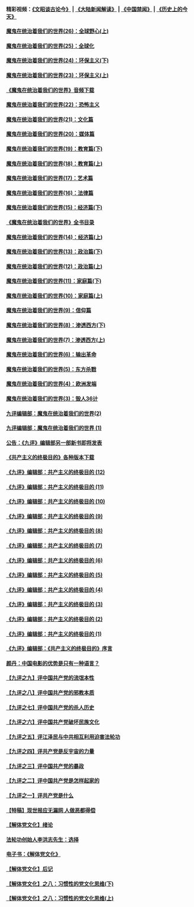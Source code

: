 #### 精彩视频：[《文昭谈古论今》](https://github.com/gfw-breaker/wenzhao/blob/master/README.md?t=12171831) | [《大陆新闻解读》](https://github.com/gfw-breaker/ntdtv-comedy/blob/master/README.md?t=12171831) | [《中国禁闻》](https://github.com/gfw-breaker/ntdtv-news/blob/master/README.md?t=12171831) | [《历史上的今天》](https://github.com/gfw-breaker/today-in-history/blob/master/README.md?t=12171831) 

#### [魔鬼在统治着我们的世界(26)：全球野心(上)](../pages/nsc422/n10900318.md?t=12171831) 

#### [魔鬼在统治着我们的世界(25)：全球化](../pages/nsc422/n10788205.md?t=12171831) 

#### [魔鬼在统治着我们的世界(24)：环保主义(下)](../pages/nsc422/n10695307.md?t=12171831) 

#### [魔鬼在统治着我们的世界(23)：环保主义(上)](../pages/nsc422/n10688613.md?t=12171831) 

#### [《魔鬼在统治着我们的世界》音频下载](../pages/nsc422/n10635553.md?t=12171831) 

#### [魔鬼在统治着我们的世界(22)：恐怖主义](../pages/nsc422/n10614727.md?t=12171831) 

#### [魔鬼在统治着我们的世界(21)：文化篇](../pages/nsc422/n10597706.md?t=12171831) 

#### [魔鬼在统治着我们的世界(20)：媒体篇](../pages/nsc422/n10586579.md?t=12171831) 

#### [魔鬼在统治着我们的世界(19)：教育篇(下)](../pages/nsc422/n10564808.md?t=12171831) 

#### [魔鬼在统治着我们的世界(18)：教育篇(上)](../pages/nsc422/n10526970.md?t=12171831) 

#### [魔鬼在统治着我们的世界(17)：艺术篇](../pages/nsc422/n10499093.md?t=12171831) 

#### [魔鬼在统治着我们的世界(16)：法律篇](../pages/nsc422/n10485969.md?t=12171831) 

#### [魔鬼在统治着我们的世界(15)：经济篇(下)](../pages/nsc422/n10469975.md?t=12171831) 

#### [《魔鬼在统治着我们的世界》全书目录](../pages/nsc422/n10464261.md?t=12171831) 

#### [魔鬼在统治着我们的世界(14)：经济篇(上)](../pages/nsc422/n10457370.md?t=12171831) 

#### [魔鬼在统治着我们的世界(13)：政治篇(下)](../pages/nsc422/n10448270.md?t=12171831) 

#### [魔鬼在统治着我们的世界(12)：政治篇(上)](../pages/nsc422/n10444576.md?t=12171831) 

#### [魔鬼在统治着我们的世界(11)：家庭篇(下)](../pages/nsc422/n10440961.md?t=12171831) 

#### [魔鬼在统治着我们的世界(10)：家庭篇(上)](../pages/nsc422/n10435448.md?t=12171831) 

#### [魔鬼在统治着我们的世界(9)：信仰篇](../pages/nsc422/n10432159.md?t=12171831) 

#### [魔鬼在统治着我们的世界(8)：渗透西方(下)](../pages/nsc422/n10429603.md?t=12171831) 

#### [魔鬼在统治着我们的世界(7)：渗透西方(上)](../pages/nsc422/n10426013.md?t=12171831) 

#### [魔鬼在统治着我们的世界(6)：输出革命](../pages/nsc422/n10421536.md?t=12171831) 

#### [魔鬼在统治着我们的世界(5)：东方杀戮](../pages/nsc422/n10417707.md?t=12171831) 

#### [魔鬼在统治着我们的世界(4)：欧洲发端](../pages/nsc422/n10414890.md?t=12171831) 

#### [魔鬼在统治着我们的世界(3)：毁人36计](../pages/nsc422/n10411583.md?t=12171831) 

#### [九评编辑部：魔鬼在统治着我们的世界(2)](../pages/nsc422/n10410036.md?t=12171831) 

#### [九评编辑部：魔鬼在统治着我们的世界 (1)](../pages/nsc422/n10406825.md?t=12171831) 

#### [公告：《九评》编辑部另一部新书即将发表](../pages/nsc422/n10405104.md?t=12171831) 

#### [《共产主义的终极目的》各种版本下载](../pages/nsc422/n10022138.md?t=12171831) 

#### [《九评》编辑部：共产主义的终极目的 (12)](../pages/nsc422/n9933272.md?t=12171831) 

#### [《九评》编辑部：共产主义的终极目的 (11)](../pages/nsc422/n9924973.md?t=12171831) 

#### [《九评》编辑部：共产主义的终极目的 (10)](../pages/nsc422/n9920883.md?t=12171831) 

#### [《九评》编辑部：共产主义的终极目的 (9)](../pages/nsc422/n9916363.md?t=12171831) 

#### [《九评》编辑部：共产主义的终极目的 (8)](../pages/nsc422/n9912488.md?t=12171831) 

#### [《九评》编辑部：共产主义的终极目的 (7)](../pages/nsc422/n9901176.md?t=12171831) 

#### [《九评》编辑部：共产主义的终极目的 (6)](../pages/nsc422/n9899359.md?t=12171831) 

#### [《九评》编辑部：共产主义的终极目的 (5)](../pages/nsc422/n9893174.md?t=12171831) 

#### [《九评》编辑部：共产主义的终极目的 (4)](../pages/nsc422/n9891246.md?t=12171831) 

#### [《九评》编辑部：共产主义的终极目的 (3)](../pages/nsc422/n9879879.md?t=12171831) 

#### [《九评》编辑部：共产主义的终极目的 (2)](../pages/nsc422/n9876205.md?t=12171831) 

#### [《九评》编辑部：共产主义的终极目的 (1)](../pages/nsc422/n9865857.md?t=12171831) 

#### [《九评》编辑部：《共产主义的终极目的》序言](../pages/nsc422/n9862666.md?t=12171831) 

#### [颜丹：中国电影的优势是只有一种语言？](../pages/nsc422/n9583062.md?t=12171831) 

#### [【九评之九】评中国共产党的流氓本性](../pages/nsc422/n737542.md?t=12171831) 

#### [【九评之八】评中国共产党的邪教本质](../pages/nsc422/n735942.md?t=12171831) 

#### [【九评之七】评中国共产党的杀人历史](../pages/nsc422/n733806.md?t=12171831) 

#### [【九评之六】评中国共产党破坏民族文化](../pages/nsc422/n731667.md?t=12171831) 

#### [【九评之五】评江泽民与中共相互利用迫害法轮功](../pages/nsc422/n730058.md?t=12171831) 

#### [【九评之四】评共产党是反宇宙的力量](../pages/nsc422/n727814.md?t=12171831) 

#### [【九评之三】评中国共产党的暴政](../pages/nsc422/n725597.md?t=12171831) 

#### [【九评之二】评中国共产党是怎样起家的](../pages/nsc422/n723946.md?t=12171831) 

#### [【九评之一】评共产党是什么](../pages/nsc422/n722529.md?t=12171831) 

#### [【特稿】现世报应无漏网 人做恶都得偿](../pages/nsc422/n4215167.md?t=12171831) 

#### [【解体党文化】绪论](../pages/nsc422/n1449356.md?t=12171831) 

#### [法轮功创始人李洪志先生：选择](../pages/nsc422/n3580738.md?t=12171831) 

#### [电子书：《解体党文化》](../pages/nsc422/n1573484.md?t=12171831) 

#### [【解体党文化】后记](../pages/nsc422/n1531999.md?t=12171831) 

#### [【解体党文化】之八：习惯性的党文化思维(下)](../pages/nsc422/n1526477.md?t=12171831) 

#### [【解体党文化】之八：习惯性的党文化思维(上)](../pages/nsc422/n1520631.md?t=12171831) 

